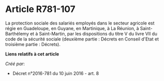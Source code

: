 # Article R781-107

La protection sociale des salariés employés dans le secteur agricole est régie en Guadeloupe, en Guyane, en Martinique, à La
Réunion, à Saint-Barthélemy et à Saint-Martin, par les dispositions du titre V du livre VII du code de la sécurité sociale
(deuxième partie : Décrets en Conseil d'Etat et troisième partie : Décrets).

**Liens relatifs à cet article**

_Créé par_:

  - Décret n°2016-781 du 10 juin 2016 - art. 8
